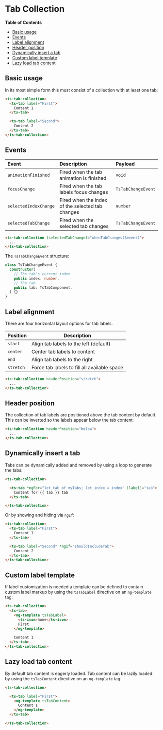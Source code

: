 <h1>Tab Collection</h1>


<!-- START doctoc generated TOC please keep comment here to allow auto update -->
<!-- DON'T EDIT THIS SECTION, INSTEAD RE-RUN doctoc TO UPDATE -->
**Table of Contents**

- [Basic usage](#basic-usage)
- [Events](#events)
- [Label alignment](#label-alignment)
- [Header position](#header-position)
- [Dynamically insert a tab](#dynamically-insert-a-tab)
- [Custom label template](#custom-label-template)
- [Lazy load tab content](#lazy-load-tab-content)

<!-- END doctoc generated TOC please keep comment here to allow auto update -->


## Basic usage

In its most simple form this must consist of a collection with at least one tab:

```html
<ts-tab-collection>
  <ts-tab label="First">
    Content 1
  </ts-tab>

  <ts-tab label="Second">
    Content 2
  </ts-tab>
</ts-tab-collection>
```


## Events

| Event                 | Description                                      | Payload            |
|:----------------------|:-------------------------------------------------|:-------------------|
| `animationFinished`   | Fired when the tab animation is finished         | `void`             |
| `focusChange`         | Fired when the tab labels focus changes          | `TsTabChangeEvent` |
| `selectedIndexChange` | Fired when the index of the selected tab changes | `number`           |
| `selectedTabChange`   | Fired when the selected tab changes              | `TsTabChangeEvent` |

```html
<ts-tab-collection (selectedTabChange)="whenTabChanges($event)">
  ...
</ts-tab-collection>
```

The `TsTabChangeEvent` structure:

```typescript
class TsTabChangeEvent {
  constructor(
    // The tab's current index
    public index: number,
    // The tab
    public tab: TsTabComponent,
  ) {}
}
```


## Label alignment

There are four horizontal layout options for tab labels.

| Position  | Description                                  |
|-----------|----------------------------------------------|
| `start`   | Align tab labels to the left (default)       |
| `center`  | Center tab labels to content                 |
| `end`     | Align tab labels to the right                |
| `stretch` | Force tab labels to fill all available space |

```html
<ts-tab-collection headerPosition="stretch">
  ...
</ts-tab-collection>
```


## Header position

The collection of tab labels are positioned above the tab content by default. This can be inverted so the labels appear below the tab
content:

```html
<ts-tab-collection headerPosition="below">
  ...
</ts-tab-collection>
```


## Dynamically insert a tab

Tabs can be dynamically added and removed by using a loop to generate the tabs:

```html
<ts-tab-collection>

  <ts-tab *ngFor="let tab of myTabs; let index = index" [label]="tab">
    Content for {{ tab }} tab
  </ts-tab>

</ts-tab-collection>
```

Or by showing and hiding via `ngIf`:

```html
<ts-tab-collection>
  <ts-tab label="First">
    Content 1
  </ts-tab>

  <ts-tab label="Second" *ngIf="shouldIncludeTab">
    Content 2
  </ts-tab>
</ts-tab-collection>
```


## Custom label template

If label customization is needed a template can be defined to contain custom label markup by using the `tsTabLabel` directive on an
`ng-template` tag:

```html
<ts-tab-collection>
  <ts-tab>
    <ng-template tsTabLabel>
      <ts-icon>home</ts-icon>
      First
    </ng-template>

    Content 1
  </ts-tab>
</ts-tab-collection>
```


## Lazy load tab content

By default tab content is eagerly loaded. Tab content can be lazily loaded by using the `tsTabContent` directive on an `ng-template` tag:

```html
<ts-tab-collection>

  <ts-tab label="First">
    <ng-template tsTabContent>
      Content 1
    </ng-template>
  </ts-tab>

</ts-tab-collection>
```

